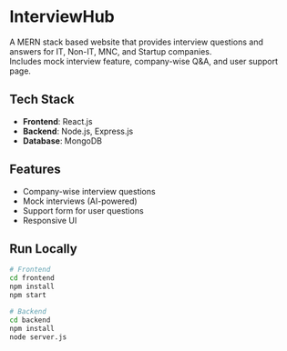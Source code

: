 # InterviewHub

A MERN stack based website that provides interview questions and answers for IT, Non-IT, MNC, and Startup companies.  
Includes mock interview feature, company-wise Q&A, and user support page.

## Tech Stack
- **Frontend**: React.js
- **Backend**: Node.js, Express.js
- **Database**: MongoDB

## Features
- Company-wise interview questions
- Mock interviews (AI-powered)
- Support form for user questions
- Responsive UI

## Run Locally
```bash
# Frontend
cd frontend
npm install
npm start

# Backend
cd backend
npm install
node server.js

